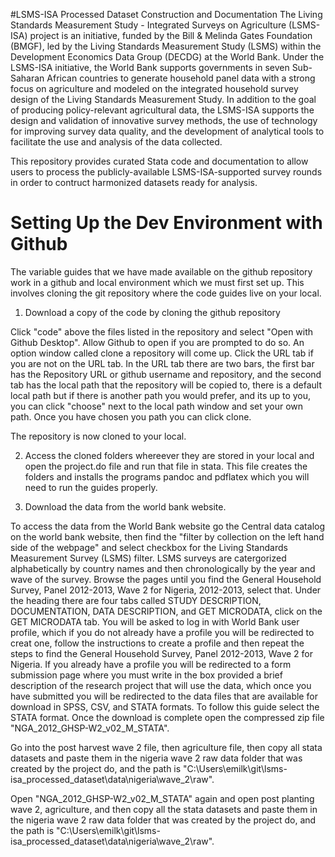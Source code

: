 #LSMS-ISA Processed Dataset Construction and Documentation
The Living Standards Measurement Study - Integrated Surveys on Agriculture (LSMS-ISA) project is an initiative, funded by the Bill & Melinda Gates Foundation (BMGF), led by the Living Standards Measurement Study (LSMS) within the Development Economics Data Group (DECDG) at the World Bank. Under the LSMS-ISA initiative, the World Bank supports governments in seven Sub-Saharan African countries to generate household panel data with a strong focus on agriculture and modeled on the integrated household survey design of the Living Standards Measurement Study. In addition to the goal of producing policy-relevant agricultural data, the LSMS-ISA supports the design and validation of innovative survey methods, the use of technology for improving survey data quality, and the development of analytical tools to facilitate the use and analysis of the data collected.

This repository provides curated Stata code and documentation to allow users to process the publicly-available LSMS-ISA-supported survey rounds in order to contruct harmonized datasets ready for analysis.

# Setting Up the Dev Environment with Github

The variable guides that we have made available on the github repository work in a github and local environment which we must first set up. This involves cloning the git repository where the code guides live on your local. 

1. Download a copy of the code by cloning the github repository

Click "code" above the files listed in the repository and select "Open with Github Desktop". Allow Github to open if you are prompted to do so. An option window called clone a repository will come up. Click the URL tab if you are not on the URL tab. In the URL tab there are two bars, the first bar has the Repository URL or github username and repository, and the second tab has the local path that the repository will be copied to, there is a default local path but if there is another path you would prefer, and its up to you, you can click "choose" next to the local path window and set your own path. Once you have chosen you path you can click clone.

The repository is now cloned to your local.

2. Access the cloned folders whereever they are stored in your local and open the project.do file and run that file in stata. This file creates the folders and installs the programs pandoc and pdflatex which you will need to run the guides properly.

3. Download the data from the world bank website.

To access the data from the World Bank website go the Central data catalog on the world bank website, then find the "filter by collection on the left hand side of the webpage" and select checkbox for the Living Standards Measurement Survey (LSMS) filter. LSMS surveys are catergorized alphabetically by country names and then chronologically by the year and wave of the survey. Browse the pages until you find the General Household Survey, Panel 2012-2013, Wave 2 for Nigeria, 2012-2013, select that. Under the heading there are four tabs called STUDY DESCRIPTION, DOCUMENTATION, DATA DESCRIPTION, and GET MICRODATA, click on the GET MICRODATA tab. You will be asked to log in with World Bank user profile, which if you do not already have a profile you will be redirected to creat one, follow the instructions to create a profile and then repeat the steps to find the General Household Survey, Panel 2012-2013, Wave 2 for Nigeria. If you already have a profile you will be redirected to a form submission page where you must write in the box provided a brief description of the research project that will use the data, which once you have submitted you will be redirected to the data files that are available for download in SPSS, CSV, and STATA formats. To follow this guide select the STATA format. Once the download is complete open the compressed zip file "NGA_2012_GHSP-W2_v02_M_STATA".

Go into the post harvest wave 2 file, then agriculture file, then copy all stata datasets and paste them in the nigeria wave 2 raw data folder that was created by the project do, and the path is "C:\Users\emilk\git\lsms-isa_processed_dataset\data\nigeria\wave_2\raw".

Open "NGA_2012_GHSP-W2_v02_M_STATA" again and open post planting wave 2, agriculture, and then copy all the stata datasets and paste them in the nigeria wave 2 raw data folder that was created by the project do, and the path is "C:\Users\emilk\git\lsms-isa_processed_dataset\data\nigeria\wave_2\raw".
